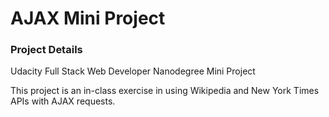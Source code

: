 # AJAX Mini Project

### Project Details

Udacity Full Stack Web Developer Nanodegree Mini Project

This project is an in-class exercise in using Wikipedia and New York Times APIs with AJAX requests.

